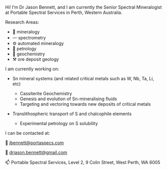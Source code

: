 Hi! I’m Dr Jason Bennett, and I am currently the Senior Spectral Mineralogist at Portable Spectral Services in Perth, Western Australia.

Research Areas:
- 💎 mineralogy
- 〰 spectrometry
- ⚙️ automated mineralogy
- 🔬 petrology
- 🧪 geochemistry
- ⚒ ore deposit geology

I am currently working on:
- Sn mineral systems (and related critical metals such as W, Nb, Ta, Li, etc) 
  - Cassiterite Geochemistry
  - Genesis and evolution of Sn-mineralising fluids 
  - Targeting and vectoring towards new deposits of critical metals
  
- Translithospheric transport of S and chalcophile elements
  -  Experimental petrology on S solubility

I can be contacted at:

💼 jbennett@portaspecs.com

📧 drjason.bennett@gmail.com

📫 Portable Spectral Services, Level 2, 9 Colin Street, West Perth, WA 6005


<!---
orthospar/orthospar is a ✨ special ✨ repository because its `README.md` (this file) appears on your GitHub profile.
You can click the Preview link to take a look at your changes.
📚
📖
📘
🏛
🪨 Rock
🜍 Sulfur
🜩 Sn Ore
🜠 Cu Ore
🜜 Fe ore
🜶 Alkali
--->
